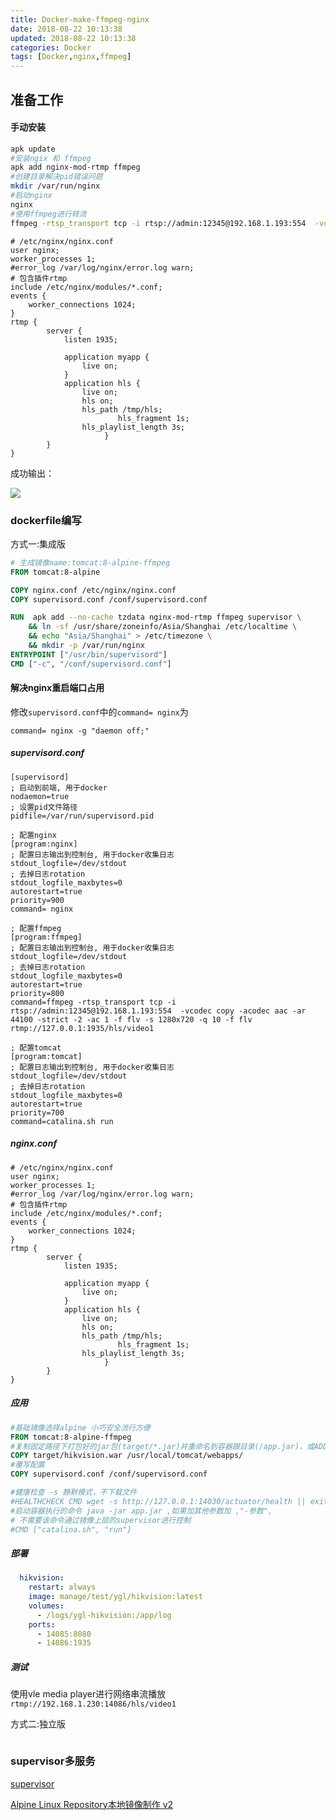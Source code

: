 ```yaml
---
title: Docker-make-ffmpeg-nginx
date: 2018-08-22 10:13:38
updated: 2018-08-22 10:13:38
categories: Docker
tags: [Docker,nginx,ffmpeg]
---
```


## 准备工作

#### 手动安装

```bash
apk update
#安装ngix 和 ffmpeg
apk add nginx-mod-rtmp ffmpeg
#创建目录解决pid错误问题
mkdir /var/run/nginx
#启动nginx
nginx
#使用ffmpeg进行转流
ffmpeg -rtsp_transport tcp -i rtsp://admin:12345@192.168.1.193:554  -vcodec copy -acodec aac -ar 44100 -strict -2 -ac 1 -f flv -s 1280x720 -q 10 -f flv rtmp://127.0.0.1:1935/hls/video1
```

```nginx
# /etc/nginx/nginx.conf
user nginx;
worker_processes 1;
#error_log /var/log/nginx/error.log warn;
# 包含插件rtmp
include /etc/nginx/modules/*.conf;
events {
	worker_connections 1024;
}
rtmp {    
        server {    
            listen 1935;    
        
            application myapp {    
                live on;    
            }    
            application hls {    
                live on;    
                hls on;    
                hls_path /tmp/hls;    
        				hls_fragment 1s;     
       	        hls_playlist_length 3s;   
	 				 }    
        }    
} 
```

成功输出：

![](https://raw.githubusercontent.com/xuanfong1/xuanfong1.github.io/master/image/src_dir/1534905867716.png)



### dockerfile编写

方式一:集成版

```dockerfile
# 生成镜像name:tomcat:8-alpine-ffmpeg
FROM tomcat:8-alpine

COPY nginx.conf /etc/nginx/nginx.conf
COPY supervisord.conf /conf/supervisord.conf

RUN  apk add --no-cache tzdata nginx-mod-rtmp ffmpeg supervisor \
	&& ln -sf /usr/share/zoneinfo/Asia/Shanghai /etc/localtime \
    && echo "Asia/Shanghai" > /etc/timezone \
    && mkdir -p /var/run/nginx 
ENTRYPOINT ["/usr/bin/supervisord"]
CMD ["-c", "/conf/supervisord.conf"] 
```



#### 解决nginx重启端口占用

修改`supervisord.conf`中的`command= nginx`为

`command= nginx -g "daemon off;"`



##### supervisord.conf

```properties
[supervisord]
; 启动到前端, 用于docker
nodaemon=true
; 设置pid文件路径
pidfile=/var/run/supervisord.pid

; 配置nginx
[program:nginx]
; 配置日志输出到控制台, 用于docker收集日志
stdout_logfile=/dev/stdout
; 去掉日志rotation
stdout_logfile_maxbytes=0
autorestart=true
priority=900
command= nginx

; 配置ffmpeg
[program:ffmpeg]
; 配置日志输出到控制台, 用于docker收集日志
stdout_logfile=/dev/stdout
; 去掉日志rotation
stdout_logfile_maxbytes=0
autorestart=true
priority=800
command=ffmpeg -rtsp_transport tcp -i rtsp://admin:12345@192.168.1.193:554  -vcodec copy -acodec aac -ar 44100 -strict -2 -ac 1 -f flv -s 1280x720 -q 10 -f flv rtmp://127.0.0.1:1935/hls/video1

; 配置tomcat
[program:tomcat]
; 配置日志输出到控制台, 用于docker收集日志
stdout_logfile=/dev/stdout
; 去掉日志rotation
stdout_logfile_maxbytes=0
autorestart=true
priority=700
command=catalina.sh run
```



##### nginx.conf

```nginx
# /etc/nginx/nginx.conf
user nginx;
worker_processes 1;
#error_log /var/log/nginx/error.log warn;
# 包含插件rtmp
include /etc/nginx/modules/*.conf;
events {
	worker_connections 1024;
}
rtmp {    
        server {    
            listen 1935;    
        
            application myapp {    
                live on;    
            }    
            application hls {    
                live on;    
                hls on;    
                hls_path /tmp/hls;    
        				hls_fragment 1s;     
       	        hls_playlist_length 3s;   
	 				 }    
        }    
} 
```



##### 应用

```dockerfile
#基础镜像选择alpine 小巧安全流行方便
FROM tomcat:8-alpine-ffmpeg
#复制固定路径下打包好的jar包(target/*.jar)并重命名到容器跟目录(/app.jar)，或ADD
COPY target/hikvision.war /usr/local/tomcat/webapps/
#覆写配置
COPY supervisord.conf /conf/supervisord.conf

#健康检查 -s 静默模式，不下载文件
#HEALTHCHECK CMD wget -s http://127.0.0.1:14030/actuator/health || exit 1
#启动容器执行的命令 java -jar app.jar ,如果加其他参数加 ,"-参数",
# 不需要该命令通过镜像上层的supervisor进行控制
#CMD ["catalina.sh", "run"]
```

##### 部署

```yaml
  hikvision:
    restart: always
    image: manage/test/ygl/hikvision:latest
    volumes:
      - /logs/ygl-hikvision:/app/log
    ports:
      - 14085:8080
      - 14086:1935
```

##### 测试

使用vle media player进行网络串流播放`rtmp://192.168.1.230:14086/hls/video1`





方式二:独立版

```dockerfile

```





### supervisor多服务

[supervisor](https://docs.docker.com/config/containers/multi-service_container/)

[Alpine Linux Repository本地镜像制作 v2](https://my.oschina.net/funwun/blog/710877)